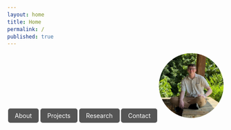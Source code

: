 ```yaml
---
layout: home
title: Home
permalink: /
published: true
---
```


<p align="center">
    <a href="/about/" style="padding: 8px 16px; background:#555; color:white; text-decoration:none; border-radius: 5px;">About</a>
    <a href="/projects/" style="padding: 8px 16px; background:#555; color:white; text-decoration:none; border-radius: 5px;">Projects</a>
    <a href="/research/" style="padding: 8px 16px; background:#555; color:white; text-decoration:none; border-radius: 5px;">Research</a>
    <a href="/contact/" style="padding: 8px 16px; background:#555; color:white; text-decoration:none; border-radius: 5px;">Contact</a>
  <img src="/docs/images/profile.jpg" alt="Profile Picture" style="width:150px;height:150px;border-radius:50%;">
</p>

